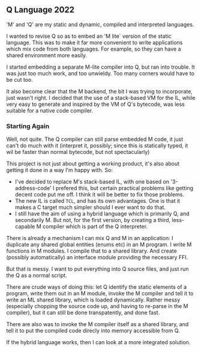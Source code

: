 ## Q Language 2022

'M' and 'Q' are my static and dynamic, compiled and interpreted languages.

I wanted to revise Q so as to embed an 'M lite` version of the static language. This was to make it far more convenient to write applications which mix code from both languages. For example, so they can have a shared environment more easily.

I started embedding a separate M-lite compiler into Q, but ran into trouble. It was just too much work, and too unwieldy. Too many corners would have to be cut too.

It also become clear that the M backend, the bit I was trying to incorporate, just wasn't right. I decided that the use of a stack-based VM for the IL, while very easy to generate and inspired by the VM of Q's bytecode, was less suitable for a native code compiler.

### Starting Again

Well, not quite. The Q compiler can still parse embedded M code, it just can't do much with it (interpret it, possibly; since this is statically typed, it wil be faster than normal bytecode, but not spectacularly)

This project is not just about getting a working product, it's also about getting it done in a way I'm happy with. So:

* I've decided to replace M's stack-based IL, with one based on '3-address-code' I prefered this, but certain practical problems like getting decent code put me off. I think it will be better to fix those problems.
* The new IL is called `TCL`, and has its own advantages. One is that it makes a C target much simpler should I ever want to do that.
* I still have the aim of using a hybrid language which is primarily Q, and secondarily M. But not, for the first version, by creating a third, less-capable M compiler which is part of the Q interpreter.

There is already a mechanism I can mix Q and M in an application: I duplicate any shared global entities (enums etc) in an M program. I write M functions in M modules. I compile that to a shared library. And create (possibly automatically) an interface module providing the necessary FFI.

But that is messy. I want to put everything into Q source files, and just run the Q as a normal script.

There are crude ways of doing this: let Q identify the static elements of a program, write them out in an M module, invoke the M compiler and tell it to write an ML shared library, which is loaded dynamically. Rather messy (especially chopping the source code up, and having to re-parse in the M compiler), but it can still be done transpatently, and done fast.

There are also was to invoke the M compiler itself as a shared library, and tell it to put the compiled code direcly into memory accessible from Q.

If the hybrid language works, then I can look at a more integrated solution.
